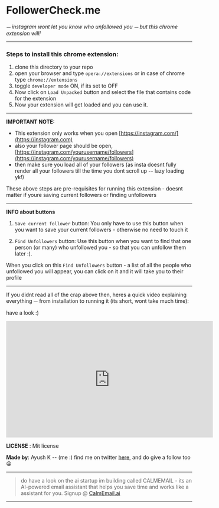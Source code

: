 # FollowerCheck.me 

*⏤ instagram wont let you know who unfollowed you ⏤ but this chrome extension will!*

---
### Steps to install this chrome extension:

1. clone this directory to your repo 
2. open your browser and type `opera://extensions` or in case of chrome type `chrome://extensions`
3. toggle `developer mode` ON, if its set to OFF
4. Now click on `Load Unpacked` button and select the file that contains code for the extension 
5. Now your extension will get loaded and you can use it.

---

**IMPORTANT NOTE:**

- This extension only works when you open [https://instagram.com/](https://instagram.com)
- also your follower page should be open, [https://instagram.com/yourusername/followers](https://instagram.com/yourusername/followers)
- then make sure you load all of your followers (as insta doesnt fully render all your followers till the time you dont scroll up -- lazy loading yk!)

These above steps are pre-requisites for running this extension - doesnt matter if youre saving current followers or finding unfollowers 

---

**INFO about buttons**

1. `Save current follower` button: You only have to use this button when you want to save your current followers - otherwise no need to touch it

2. `Find Unfollowers` button: Use this button when you want to find that one person (or many) who unfollowed you - so that you can unfollow them later :). 

When you click on this `Find Unfollowers` button - a list of all the people who unfollowed you will appear, you can click on it and it will take you to their profile


---

If you didnt read all of the crap above then, heres a quick video explaining everything ⏤ from installation to running it (its short, wont take much time):

have a look :)

<iframe width="560" height="315" src="https://www.youtube.com/embed/5OaDMfkzzXg?si=nOEMAaqbXIuZk8sQ" title="YouTube video player" frameborder="0" allow="accelerometer; autoplay; clipboard-write; encrypted-media; gyroscope; picture-in-picture; web-share" referrerpolicy="strict-origin-when-cross-origin" allowfullscreen></iframe>



**LICENSE** : Mit license

**Made by**: Ayush K -- (me :)
             find me on twitter [here](https://x.com/@0xayush1), and do give a follow too 😀

---

>do have a look on the ai startup im building called CALMEMAIL -
>its an AI-powered email assistant that helps you save time and works like a assistant for you.
>Signup @ [CalmEmail.ai](https://calmemailai.web.app)
---




